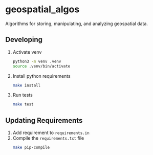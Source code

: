 # geospatial_algos

Algorithms for storing, manipulating, and analyzing geospatial data.

## Developing

1. Activate venv
    ``` bash
    python3 -m venv .venv
    source .venv/bin/activate
    ```
1. Install python requirements
    ``` bash
    make install
    ```
1. Run tests
    ``` bash 
    make test
    ``` 

## Updating Requirements

1. Add requirement to `requirements.in`
1. Compile the `requirements.txt` file
    ``` bash
    make pip-compile
    ```
